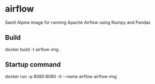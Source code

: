 # airflow
Samll Alpine image for running Apache Airflow using Numpy and Pandas

## Build
docker build -t airflow-img .

## Startup command
docker run -p 8080:8080 -it --name airflow airflow-img
